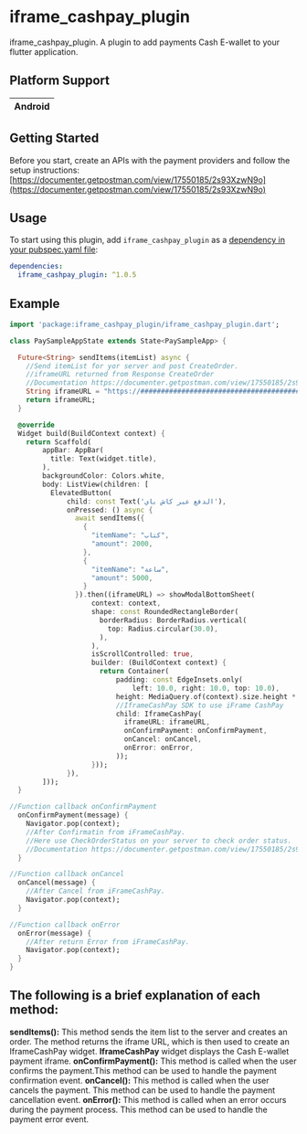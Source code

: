 # iframe_cashpay_plugin

iframe_cashpay_plugin.
A plugin to add payments Cash E-wallet to your flutter application.

## Platform Support

| Android |
| :-----: |

## Getting Started

Before you start, create an APIs with the payment providers and follow the setup instructions:
[https://documenter.getpostman.com/view/17550185/2s93XzwN9o](https://documenter.getpostman.com/view/17550185/2s93XzwN9o)

## Usage

To start using this plugin, add `iframe_cashpay_plugin` as a [dependency in your pubspec.yaml file](https://flutter.io/platform-plugins/):

```yaml
dependencies:
  iframe_cashpay_plugin: ^1.0.5
```

## Example

```dart
import 'package:iframe_cashpay_plugin/iframe_cashpay_plugin.dart';

class PaySampleAppState extends State<PaySampleApp> {

  Future<String> sendItems(itemList) async {
    //Send itemList for yor server and post CreateOrder.
    //iframeURL returned from Response CreateOrder
    //Documentation https://documenter.getpostman.com/view/17550185/2s93XzwN9o
    String iframeURL = "https://############################################";
    return iframeURL;
  }

  @override
  Widget build(BuildContext context) {
    return Scaffold(
        appBar: AppBar(
          title: Text(widget.title),
        ),
        backgroundColor: Colors.white,
        body: ListView(children: [
          ElevatedButton(
              child: const Text('الدفع عبر كاش باي'),
              onPressed: () async {
                await sendItems({
                  {
                    "itemName": "كتاب",
                    "amount": 2000,
                  },
                  {
                    "itemName": "ساعة",
                    "amount": 5000,
                  }
                }).then((iframeURL) => showModalBottomSheet(
                    context: context,
                    shape: const RoundedRectangleBorder(
                      borderRadius: BorderRadius.vertical(
                        top: Radius.circular(30.0),
                      ),
                    ),
                    isScrollControlled: true,
                    builder: (BuildContext context) {
                      return Container(
                          padding: const EdgeInsets.only(
                              left: 10.0, right: 10.0, top: 10.0),
                          height: MediaQuery.of(context).size.height * 0.7,
                          //IframeCashPay SDK to use iFrame CashPay
                          child: IframeCashPay(
                            iframeURL: iframeURL,
                            onConfirmPayment: onConfirmPayment,
                            onCancel: onCancel,
                            onError: onError,
                          ));
                    }));
              }),
        ]));
  }

//Function callback onConfirmPayment
  onConfirmPayment(message) {
    Navigator.pop(context);
    //After Confirmatin from iFrameCashPay.
    //Here use CheckOrderStatus on your server to check order status.
    //Documentation https://documenter.getpostman.com/view/17550185/2s93XzwN9o
  }

//Function callback onCancel
  onCancel(message) {
    //After Cancel from iFrameCashPay.
    Navigator.pop(context);
  }

//Function callback onError
  onError(message) {
    //After return Error from iFrameCashPay.
    Navigator.pop(context);
  }
}
```

## The following is a brief explanation of each method:

**sendItems():** This method sends the item list to the server and creates an order. The method returns the iframe URL, which is then used to create an  IframeCashPay widget.
**IframeCashPay** widget displays the Cash E-wallet payment iframe.
**onConfirmPayment():** This method is called when the user confirms the payment.This method can be used to handle the payment confirmation event.
**onCancel():** This method is called when the user cancels the payment. This method can be used to handle the payment cancellation event.
**onError():** This method is called when an error occurs during the payment process. This method can be used to handle the payment error event.
